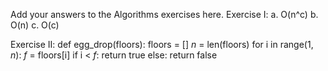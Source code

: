 Add your answers to the Algorithms exercises here.
Exercise I:
a.  O(n^c)
b.  O(n)
c.  O(c)

Exercise II:
def egg_drop(floors):
    floors = []
    _n_ = len(floors)
    for i in range(1, _n_):
        _f_ = floors[i]
        if i < _f_:
            return true
        else:
            return false
